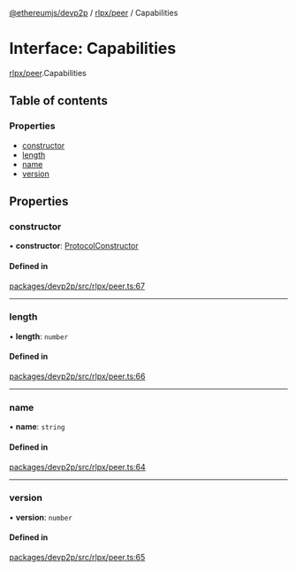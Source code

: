 [@ethereumjs/devp2p](../README.md) / [rlpx/peer](../modules/rlpx_peer.md) / Capabilities

# Interface: Capabilities

[rlpx/peer](../modules/rlpx_peer.md).Capabilities

## Table of contents

### Properties

- [constructor](rlpx_peer.capabilities.md#constructor)
- [length](rlpx_peer.capabilities.md#length)
- [name](rlpx_peer.capabilities.md#name)
- [version](rlpx_peer.capabilities.md#version)

## Properties

### constructor

• **constructor**: [ProtocolConstructor](rlpx_peer.protocolconstructor.md)

#### Defined in

[packages/devp2p/src/rlpx/peer.ts:67](https://github.com/ethereumjs/ethereumjs-monorepo/blob/master/packages/devp2p/src/rlpx/peer.ts#L67)

___

### length

• **length**: `number`

#### Defined in

[packages/devp2p/src/rlpx/peer.ts:66](https://github.com/ethereumjs/ethereumjs-monorepo/blob/master/packages/devp2p/src/rlpx/peer.ts#L66)

___

### name

• **name**: `string`

#### Defined in

[packages/devp2p/src/rlpx/peer.ts:64](https://github.com/ethereumjs/ethereumjs-monorepo/blob/master/packages/devp2p/src/rlpx/peer.ts#L64)

___

### version

• **version**: `number`

#### Defined in

[packages/devp2p/src/rlpx/peer.ts:65](https://github.com/ethereumjs/ethereumjs-monorepo/blob/master/packages/devp2p/src/rlpx/peer.ts#L65)
